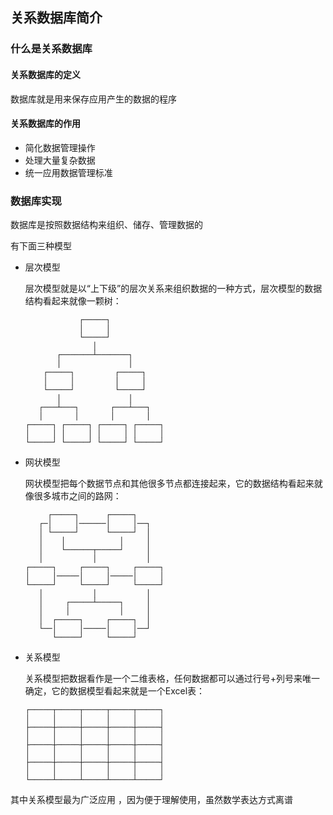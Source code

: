## 关系数据库简介

### 什么是关系数据库

#### 关系数据库的定义

数据库就是用来保存应用产生的数据的程序

#### 关系数据库的作用

- 简化数据管理操作
- 处理大量复杂数据
- 统一应用数据管理标准

### 数据库实现

数据库是按照数据结构来组织、储存、管理数据的

有下面三种模型

- 层次模型

  层次模型就是以“上下级”的层次关系来组织数据的一种方式，层次模型的数据结构看起来就像一颗树：

  ```ascii
              ┌─────┐
              │     │
              └─────┘
                 │
         ┌───────┴───────┐
         │               │
      ┌─────┐         ┌─────┐
      │     │         │     │
      └─────┘         └─────┘
         │               │
     ┌───┴───┐       ┌───┴───┐
     │       │       │       │
  ┌─────┐ ┌─────┐ ┌─────┐ ┌─────┐
  │     │ │     │ │     │ │     │
  └─────┘ └─────┘ └─────┘ └─────┘
  ```

- 网状模型

  网状模型把每个数据节点和其他很多节点都连接起来，它的数据结构看起来就像很多城市之间的路网：

  ```ascii
       ┌─────┐      ┌─────┐
     ┌─│     │──────│     │──┐
     │ └─────┘      └─────┘  │
     │    │            │     │
     │    └──────┬─────┘     │
     │           │           │
  ┌─────┐     ┌─────┐     ┌─────┐
  │     │─────│     │─────│     │
  └─────┘     └─────┘     └─────┘
     │           │           │
     │     ┌─────┴─────┐     │
     │     │           │     │
     │  ┌─────┐     ┌─────┐  │
     └──│     │─────│     │──┘
        └─────┘     └─────┘
  ```

- 关系模型

  关系模型把数据看作是一个二维表格，任何数据都可以通过行号+列号来唯一确定，它的数据模型看起来就是一个Excel表：

  ```ascii
  ┌─────┬─────┬─────┬─────┬─────┐
  │     │     │     │     │     │
  ├─────┼─────┼─────┼─────┼─────┤
  │     │     │     │     │     │
  ├─────┼─────┼─────┼─────┼─────┤
  │     │     │     │     │     │
  ├─────┼─────┼─────┼─────┼─────┤
  │     │     │     │     │     │
  └─────┴─────┴─────┴─────┴─────┘
  ```

其中关系模型最为广泛应用 ，因为便于理解使用，虽然数学表达方式离谱
